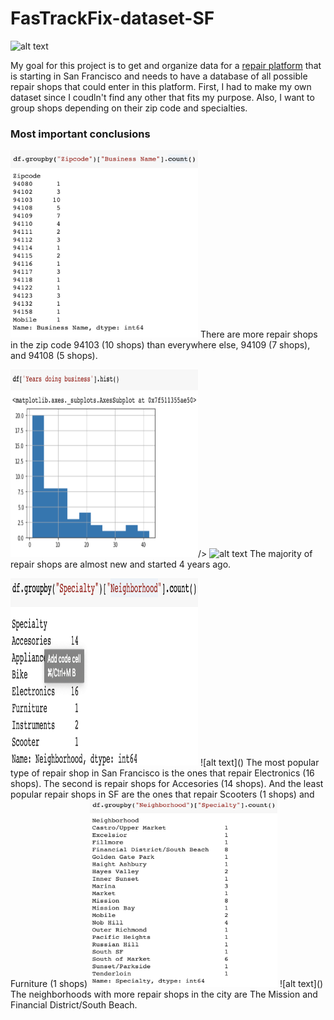 # FasTrackFix-dataset-SF
![alt text]("https://github.com/abrusebas1997/FasTrackFix-dataset-SF/blob/main/sixthstreet.jpeg")


My goal for this project is to get and organize data for a [repair platform](https://fastrackfix.com) that is starting in San Francisco and needs to have a database of all possible repair shops that could enter in this platform.  First, I had to make my own dataset since I coudln't find any other that fits my purpose.  Also, I want to group shops depending on their zip code and specialties.  

### Most important conclusions
<img src="https://github.com/abrusebas1997/FasTrackFix-dataset-SF/blob/main/Screen%20Shot%202021-10-15%20at%201.08.57%20AM.png" width="300" height="300"/>
There are more repair shops in the zip code 94103 (10 shops) than everywhere else, 94109 (7 shops), and 94108 (5 shops).

<img src="https://github.com/abrusebas1997/FasTrackFix-dataset-SF/blob/main/Screen%20Shot%202021-10-15%20at%201.09.21%20AM.png" width="300" height="300"/>/>
![alt text]()
The majority of repair shops are almost new and started 4 years ago.

<img src="https://github.com/abrusebas1997/FasTrackFix-dataset-SF/blob/main/Screen%20Shot%202021-10-15%20at%201.10.09%20AM.png" width="300" height="300"/>
![alt text]()
The most popular type of repair shop in San Francisco is the ones that repair Electronics (16 shops). The second is  repair shops for Accesories (14 shops). And the least popular repair shops in SF are the ones that repair Scooters (1 shops) and Furniture (1 shops)

<img src="https://github.com/abrusebas1997/FasTrackFix-dataset-SF/blob/main/Screen%20Shot%202021-10-15%20at%201.10.44%20AM.png" width="300" height="300"/>
![alt text]()
The neighborhoods with more repair shops in the city are The Mission and Financial District/South Beach.
